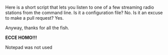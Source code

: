 Here is a short script that lets you listen to one of a few streaming radio stations from the command line. Is it a configuration file? No. Is it an excuse to make a pull request? Yes.

Anyway, thanks for all the fish.

**ECCE HOMO!!!**

Notepad was not used 
